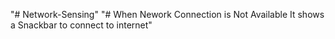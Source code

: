 "# Network-Sensing" 
"# When Nework Connection is Not Available It shows a Snackbar to connect to internet" 
